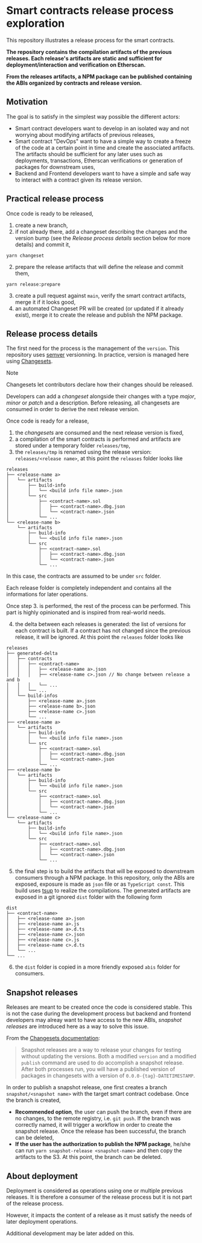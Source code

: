 # Smart contracts release process exploration

This repository illustrates a release process for the smart contracts.

**The repository contains the compilation artifacts of the previous releases. Each release's artifacts are static and sufficient for deployment/interaction and verification on Etherscan.**

**From the releases artifacts, a NPM package can be published containing the ABIs organized by contracts and release version.**

## Motivation

The goal is to satisfy in the simplest way possible the different actors:

- Smart contract developers want to develop in an isolated way and not worrying about modifying artifacts of previous releases,
- Smart contract "DevOps" want to have a simple way to create a freeze of the code at a certain point in time and create the associated artifacts. The artifacts should be sufficient for any later uses such as deployments, transactions, Etherscan verifications or generation of packages for downstream uses,
- Backend and Frontend developers want to have a simple and safe way to interact with a contract given its release version.

## Practical release process

Once code is ready to be released,

1. create a new branch,
2. if not already there, add a changeset describing the changes and the version bump (see the _Release process details_ section below for more details) and commit it,

```console
yarn changeset
```

2. prepare the release artifacts that will define the release and commit them,

```console
yarn release:prepare
```

3. create a pull request against `main`, verify the smart contract artifacts, merge it if it looks good,
4. an automated Changeset PR will be created (or updated if it already exist), merge it to create the release and publish the NPM package.

## Release process details

The first need for the process is the management of the `version`. This repository uses [semver](https://semver.org/) versionning. In practice, version is managed here using [Changesets](https://github.com/changesets/changesets/tree/main).

> [!NOTE]
> Changesets let contributors declare how their changes should be released.
>
> Developers can add a _changeset_ alongside their changes with a type _major_, _minor_ or _patch_ and a description. Before releasing, all changesets are consumed in order to derive the next release version.

Once code is ready for a release,

1. the _changesets_ are consumed and the next release version is fixed,
2. a compilation of the smart contracts is performed and artifacts are stored under a temporary folder `releases/tmp`,
3. the `releases/tmp` is renamed using the release version: `releases/<release name>`, at this point the `releases` folder looks like

```
releases
├── <release-name a>
│   └── artifacts
│       ├── build-info
│       │   └── <build info file name>.json
│       └── src
│           ├── <contract-name>.sol
│           │   ├── <contract-name>.dbg.json
│           │   └── <contract-name>.json
│           └── ...
└── <release-name b>
    └── artifacts
        ├── build-info
        │   └── <build info file name>.json
        └── src
            ├── <contract-name>.sol
            │   ├── <contract-name>.dbg.json
            │   └── <contract-name>.json
            └── ...
```

In this case, the contracts are assumed to be under `src` folder.

Each release folder is completely independent and contains all the informations for later operations.

Once step 3. is performed, the rest of the process can be performed. This part is highly opinionated and is inspired from real-world needs.

4. the delta between each releases is generated: the list of versions for each contract is built. If a contract has not changed since the previous release, it will be ignored. At this point the `releases` folder looks like

```
releases
├── generated-delta
│   ├── contracts
│   │   ├── <contract-name>
│   │   │   ├── <release-name a>.json
│   │   │   ├── <release-name c>.json // No change between release a and b
│   │   │   └── ...
│   │   └── ...
│   └── build-infos
│       ├── <release-name a>.json
│       ├── <release-name b>.json
│       ├── <release-name c>.json
│       └── ...
├── <release-name a>
│   └── artifacts
│       ├── build-info
│       │   └── <build info file name>.json
│       └── src
│           ├── <contract-name>.sol
│           │   ├── <contract-name>.dbg.json
│           │   └── <contract-name>.json
│           └── ...
├── <release-name b>
│   └── artifacts
│       ├── build-info
│       │   └── <build info file name>.json
│       └── src
│           ├── <contract-name>.sol
│           │   ├── <contract-name>.dbg.json
│           │   └── <contract-name>.json
│           └── ...
└── <release-name c>
    └── artifacts
        ├── build-info
        │   └── <build info file name>.json
        └── src
            ├── <contract-name>.sol
            │   ├── <contract-name>.dbg.json
            │   └── <contract-name>.json
            └── ...
```

5. the final step is to build the artifacts that will be exposed to downstream consumers through a NPM package. In this repository, only the ABIs are exposed, exposure is made as `json` file or as `TypeScript const`. This build uses [tsup](https://tsup.egoist.dev/) to realize the compilations. The generated artifacts are exposed in a git ignored `dist` folder with the following form

```
dist
├── <contract-name>
│   ├── <release-name a>.json
│   ├── <release-name a>.js
│   ├── <release-name a>.d.ts
│   ├── <release-name c>.json
│   ├── <release-name c>.js
│   ├── <release-name c>.d.ts
│   └── ...
└── ...
```

6. the `dist` folder is copied in a more friendly exposed `abis` folder for consumers.

## Snapshot releases

Releases are meant to be created once the code is considered stable. This is not the case during the development process but backend and frontend developers may alreay want to have access to the new ABIs, _snapshot releases_ are introduced here as a way to solve this issue.

From the [Changesets documentation](https://github.com/changesets/changesets/blob/main/docs/snapshot-releases.md):

> Snapshot releases are a way to release your changes for testing without updating the versions. Both a modified `version` and a modified `publish` command are used to do accomplish a snapshot release. After both processes run, you will have a published version of packages in changesets with a version of `0.0.0-{tag}-DATETIMESTAMP`.

In order to publish a snapshot release, one first creates a branch `snapshot/<snapshot name>` with the target smart contract codebase. Once the branch is created,

- **Recommended option**, the user can push the branch, even if there are no changes, to the remote registry, i.e. `git push`. If the branch was correctly named, it will trigger a workflow in order to create the snapshot release. Once the release has been successful, the branch can be deleted,
- **If the user has the authorization to publish the NPM package**, he/she can run `yarn snapshot-release <snapshot-name>` and then copy the artifacts to the S3. At this point, the branch can be deleted.

## About deployment

Deployment is considered as operations using one or multiple previous releases. It is therefore a consumer of the release process but it is not part of the release process.

However, it impacts the content of a release as it must satisfy the needs of later deployment operations.

Additional development may be later added on this.
